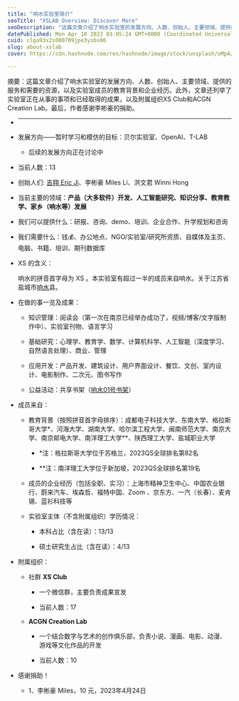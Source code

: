 ```yaml
---
title: "响水实验室简介"
seoTitle: "XSLAB Overview: Discover More"
seoDescription: "这篇文章介绍了响水实验室的发展方向、人数、创始人、主要领域、提供的服务和需要的资源，以及实验室成员的教育背景和企业经历。此外，文章还列举了实验室正在从事的事项和已经取得的成果，以及附属组织XS Club和ACGN Creation Lab。最后，作者感谢李彬豪的捐助。"
datePublished: Mon Apr 10 2023 03:05:24 GMT+0000 (Coordinated Universal Time)
cuid: clga93x2s000709jpe3ysbs06
slug: about-xslab
cover: https://cdn.hashnode.com/res/hashnode/image/stock/unsplash/oMpAz-DN-9I/upload/c4f93bc2e6dd4e94ce5d6f93a567fb38.jpeg

---
```


摘要：这篇文章介绍了响水实验室的发展方向、人数、创始人、主要领域、提供的服务和需要的资源，以及实验室成员的教育背景和企业经历。此外，文章还列举了实验室正在从事的事项和已经取得的成果，以及附属组织XS Club和ACGN Creation Lab。最后，作者感谢李彬豪的捐助。

* ---
    
* 发展方向——暂时学习和模仿的目标：贝尔实验室、OpenAI、T-LAB
    
    * 后续的发展方向正在讨论中
        
* 当前人数：13
    
* 创始人们: [吉翔 Eric Ji](https://ericji.hashnode.dev/about-me)、李彬豪 Miles Li、洪文君 Winni Hong
    
* 当前主要的领域：**产品（大多软件）开发、人工智能研究、知识分享、教育教学、家乡（响水等）发展**
    
* 我们可以提供什么：研报、咨询、demo、培训、企业合作、升学规划和咨询
    
* 我们需要什么：钱💰、办公地点、NGO/实验室/研究所资质、自媒体及主页、电脑、书籍、培训、期刊数据库
    
* XS 的含义：
    
    响水的拼音首字母为 XS 。本实验室有超过一半的成员来自响水。关于江苏省盐城市[响水](https://baike.baidu.com/item/%E5%93%8D%E6%B0%B4%E5%8E%BF)县。
    
* 在做的事一览及成果：
    
    * 知识管理：阅读会（第一次在南京已经举办成功了，视频/博客/文字版制作中）、实验室刊物、语言学习
        
    * 基础研究：心理学、教育学、数学、计算机科学、人工智能（深度学习、自然语言处理）、商业、管理
        
    * 应用开发：产品开发、建筑设计、用户界面设计、餐饮、文创、室内设计、电影制作、二次元、图书写作
        
    * 公益活动：共享书架（[响水01号书架](http://xhslink.com/t6f0np)）
        
* 成员来自：
    
    * 教育背景（按照拼音首字母排序）：成都电子科技大学、东南大学、格拉斯哥大学\*、河海大学、湖南大学、哈尔滨工程大学、闽南师范大学、南京大学、南京邮电大学、南洋理工大学\*\*、陕西理工大学、盐城职业大学
        
        * \*注：格拉斯哥大学位于苏格兰，2023QS全球排名第82名
            
        * \*\*注：南洋理工大学位于新加坡，2023QS全球排名第19名
            
    * 成员的企业经历（包括全职、实习）：上海市精神卫生中心、中国农业银行、蔚来汽车、埃森哲、福特中国、Zoom 、京东方、一汽（长春）、麦肯锡、蓝衫科技等
        
    * 实验室主体（不含附属组织）学历情况：
        
        * 本科占比（含在读）：13/13
            
        * 硕士研究生占比（含在读）：4/13
            
* 附属组织：
    
    * 社群 **XS Club**
        
        * 一个微信群，主要负责成果宣发
            
        * 当前人数：17
            
    * **ACGN Creation Lab**
        
        * 一个结合数字与艺术的创作俱乐部，负责小说、漫画、电影、动漫、游戏等文化作品的开发
            
        * 当前人数：10
            
* 感谢捐助！
    
    * 1、李彬豪 Miles，10 元，2023年4月24日